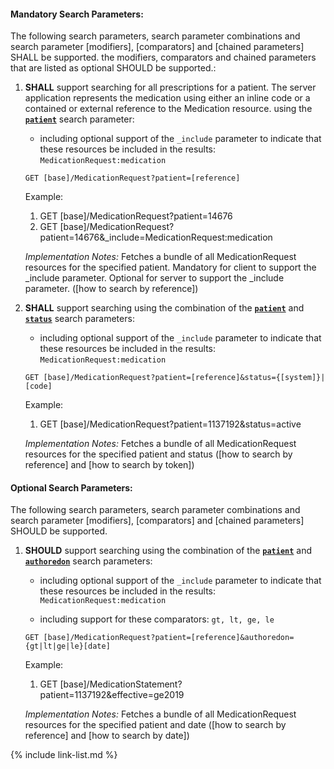 


#### Mandatory Search Parameters:

The following search parameters, search parameter combinations and search parameter [modifiers], [comparators] and [chained parameters] SHALL be supported.  the  modifiers, comparators and chained parameters that are listed as optional SHOULD be supported.:


1. **SHALL** support searching for all prescriptions for a patient. The server application represents the medication using either an inline code or a contained or external reference to the Medication resource. using the **[`patient`](SearchParameter-us-core-medicationrequest-patient.html)** search parameter:

    - including optional support of the `_include` parameter to indicate that these resources be included in the results: `MedicationRequest:medication`

    `GET [base]/MedicationRequest?patient=[reference]`

    Example:
    
    1. GET [base]/MedicationRequest?patient=14676
    1. GET [base]/MedicationRequest?patient=14676&amp;_include=MedicationRequest:medication

    *Implementation Notes:* Fetches a bundle of all MedicationRequest resources for the specified patient. Mandatory for client to support the _include parameter. Optional for server to support the _include parameter. ([how to search by reference])

1. **SHALL** support searching using the combination of the **[`patient`](SearchParameter-us-core-medicationrequest-patient.html)** and **[`status`](SearchParameter-us-core-medicationrequest-status.html)** search parameters:
    - including optional support of the `_include` parameter to indicate that these resources be included in the results: `MedicationRequest:medication`


    `GET [base]/MedicationRequest?patient=[reference]&status={[system]}|[code]`

    Example:
    
    1. GET [base]/MedicationRequest?patient=1137192&amp;status=active

    *Implementation Notes:* Fetches a bundle of all MedicationRequest resources for the specified patient and status ([how to search by reference] and [how to search by token])



#### Optional Search Parameters:

The following search parameters, search parameter combinations and search parameter [modifiers], [comparators] and [chained parameters] SHOULD be supported.

1. **SHOULD** support searching using the combination of the **[`patient`](SearchParameter-us-core-medicationrequest-patient.html)** and **[`authoredon`](SearchParameter-us-core-medicationrequest-authoredon.html)** search parameters:
    - including optional support of the `_include` parameter to indicate that these resources be included in the results: `MedicationRequest:medication`

    - including support for these comparators: `gt, lt, ge, le`

    `GET [base]/MedicationRequest?patient=[reference]&authoredon={gt|lt|ge|le}[date]`

    Example:
    
    1. GET [base]/MedicationStatement?patient=1137192&amp;effective=ge2019

    *Implementation Notes:* Fetches a bundle of all MedicationRequest resources for the specified patient and date ([how to search by reference] and [how to search by date])


{% include link-list.md %}